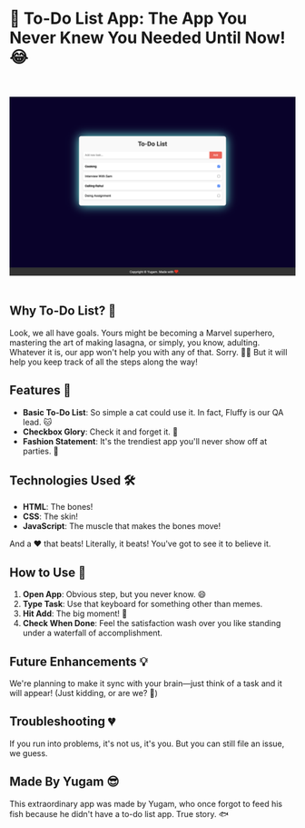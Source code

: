 # 📝 To-Do List App: The App You Never Knew You Needed Until Now! 😂 <br><br>

<img src="https://github.com/YugamPatel/TaskManager/blob/main/task-manager.png"><img><br><br>

## Why To-Do List? 🤔

Look, we all have goals. Yours might be becoming a Marvel superhero, mastering the art of making lasagna, or simply, you know, adulting. Whatever it is, our app won't help you with any of that. Sorry. 🤷‍♀️ But it will help you keep track of all the steps along the way!

## Features 🌈

- **Basic To-Do List**: So simple a cat could use it. In fact, Fluffy is our QA lead. 🐱
- **Checkbox Glory**: Check it and forget it. 🎉
- **Fashion Statement**: It's the trendiest app you'll never show off at parties. 🕺

## Technologies Used 🛠

- **HTML**: The bones!
- **CSS**: The skin! 
- **JavaScript**: The muscle that makes the bones move!
  
And a ❤️ that beats! Literally, it beats! You've got to see it to believe it.

## How to Use 📖

1. **Open App**: Obvious step, but you never know. 😄
2. **Type Task**: Use that keyboard for something other than memes.
3. **Hit Add**: The big moment! 🌟
4. **Check When Done**: Feel the satisfaction wash over you like standing under a waterfall of accomplishment.

## Future Enhancements 💡

We're planning to make it sync with your brain—just think of a task and it will appear! (Just kidding, or are we? 🤔)

## Troubleshooting 💔

If you run into problems, it's not us, it's you. But you can still file an issue, we guess.

## Made By Yugam 😎

This extraordinary app was made by Yugam, who once forgot to feed his fish because he didn't have a to-do list app. True story. 🐟
